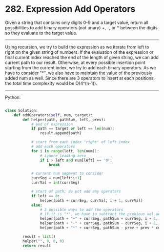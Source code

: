 # 282. Expression Add Operators

Given a string that contains only digits 0-9 and a target value, return all
possibilities to add binary operators (not unary) +, -, or * between the digits
so they evaluate to the target value.

---

Using recursion, we try to build the expression as we iterate from left to
right on the given string of numbers. If the evaluation of the expression or
final current index reached the end of the length of given string, we can add
current path to our result. Otherwise, at every possible insertion point
starting from the current index, we try to add each binary operators. As we
have to consider "*", we also have to maintain the value of the previously
added num as well. Since there are 3 operators to insert at each positions, the
total time complexity would be O(4^(n-1)).

---

Python:

```python

class Solution:
    def addOperators(self, num, target):
        def helper(path, pathSum, left, prev):
            # end of expression
            if path == target or left == len(num):
                result.append(path)

            # start from each index "right" of left index
            # add each operators
            for i in range(left, len(num)):
                # ignore leading zero
                if i > left and num[left] == '0':
                    break

            # current num segment to consider
            currSeg = num[left:i+1]
            currVal = int(currSeg)

            # start of path; do not add any operators
            if left == 0:
                helper(path + currSeg, currVal, i + 1, currVal)
            else:
                # 3 possible ways to add the operators
                # if it is "*", we have to subtract the previous val added
                helper(path + "+" + currSeg, pathSum + currSeg, i + 1, currVal)
                helper(path + "-" + currSeg, pathSum - currSeg, i + 1, -currVal)
                helper(path + "*" + currSeg, pathSum - prev + prev * currVal, i + 1, prev * currVal)

        result = list()
        helper("", 0, 0, 0)
        return result
```


